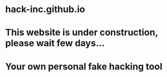 # hack-inc.github.io
# This website is under construction, please wait few days...

# Your own personal fake hacking tool
